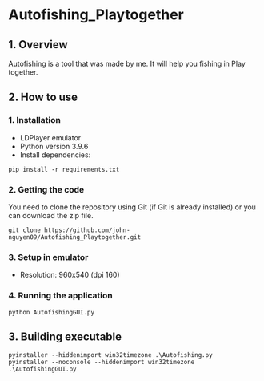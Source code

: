 # Autofishing_Playtogether
## 1. Overview
Autofishing is a tool that was made by me. It will help you fishing in Play together.

## 2. How to use
### 1. Installation
- LDPlayer emulator
- Python version 3.9.6
- Install dependencies:
```
pip install -r requirements.txt
```

### 2. Getting the code
You need to clone the repository using Git (if Git is already installed) or you can download the zip file.
```
git clone https://github.com/john-nguyen09/Autofishing_Playtogether.git
```

### 3. Setup in emulator
* Resolution: 960x540 (dpi 160)

### 4. Running the application
```
python AutofishingGUI.py
```

## 3. Building executable
```
pyinstaller --hiddenimport win32timezone .\Autofishing.py
pyinstaller --noconsole --hiddenimport win32timezone .\AutofishingGUI.py
```